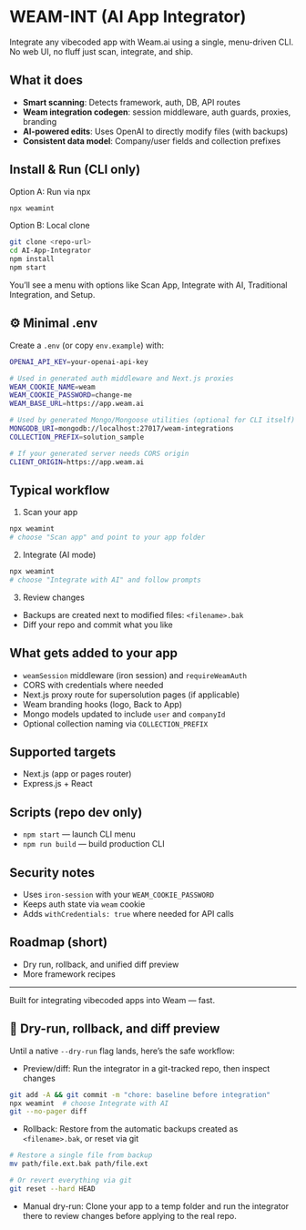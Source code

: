# WEAM-INT (AI App Integrator) 

Integrate any vibecoded app with Weam.ai using a single, menu-driven CLI. No web UI, no fluff  just scan, integrate, and ship.

##  What it does

- **Smart scanning**: Detects framework, auth, DB, API routes
- **Weam integration codegen**: session middleware, auth guards, proxies, branding
- **AI-powered edits**: Uses OpenAI to directly modify files (with backups)
- **Consistent data model**: Company/user fields and collection prefixes

##  Install & Run (CLI only)

Option A: Run via npx
```bash
npx weamint
```

Option B: Local clone
```bash
git clone <repo-url>
cd AI-App-Integrator
npm install
npm start
```

You’ll see a menu with options like Scan App, Integrate with AI, Traditional Integration, and Setup.

## ⚙ Minimal .env

Create a `.env` (or copy `env.example`) with:
```bash
OPENAI_API_KEY=your-openai-api-key

# Used in generated auth middleware and Next.js proxies
WEAM_COOKIE_NAME=weam
WEAM_COOKIE_PASSWORD=change-me
WEAM_BASE_URL=https://app.weam.ai

# Used by generated Mongo/Mongoose utilities (optional for CLI itself)
MONGODB_URI=mongodb://localhost:27017/weam-integrations
COLLECTION_PREFIX=solution_sample

# If your generated server needs CORS origin
CLIENT_ORIGIN=https://app.weam.ai
```

##  Typical workflow

1) Scan your app
```bash
npx weamint
# choose "Scan app" and point to your app folder
```

2) Integrate (AI mode)
```bash
npx weamint
# choose "Integrate with AI" and follow prompts
```

3) Review changes
- Backups are created next to modified files: `<filename>.bak`
- Diff your repo and commit what you like

##  What gets added to your app

- `weamSession` middleware (iron session) and `requireWeamAuth`
- CORS with credentials where needed
- Next.js proxy route for supersolution pages (if applicable)
- Weam branding hooks (logo, Back to App)
- Mongo models updated to include `user` and `companyId`
- Optional collection naming via `COLLECTION_PREFIX`

##  Supported targets

- Next.js (app or pages router)
- Express.js + React

##  Scripts (repo dev only)

- `npm start` — launch CLI menu
- `npm run build` — build production CLI

##  Security notes

- Uses `iron-session` with your `WEAM_COOKIE_PASSWORD`
- Keeps auth state via `weam` cookie
- Adds `withCredentials: true` where needed for API calls

##  Roadmap (short)

- Dry run, rollback, and unified diff preview
- More framework recipes

---

Built for integrating vibecoded apps into Weam — fast.

## 🧷 Dry-run, rollback, and diff preview

Until a native `--dry-run` flag lands, here’s the safe workflow:

- Preview/diff: Run the integrator in a git-tracked repo, then inspect changes
```bash
git add -A && git commit -m "chore: baseline before integration"
npx weamint  # choose Integrate with AI
git --no-pager diff
```

- Rollback: Restore from the automatic backups created as `<filename>.bak`, or reset via git
```bash
# Restore a single file from backup
mv path/file.ext.bak path/file.ext

# Or revert everything via git
git reset --hard HEAD
```

- Manual dry-run: Clone your app to a temp folder and run the integrator there to review changes before applying to the real repo.
